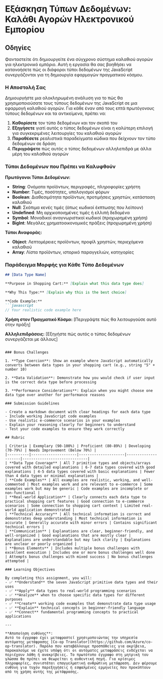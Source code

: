 <!--
CO_OP_TRANSLATOR_METADATA:
{
  "original_hash": "6fd645e97c48cd5eb5a3d290815ec8b5",
  "translation_date": "2025-10-23T19:54:38+00:00",
  "source_file": "2-js-basics/1-data-types/assignment.md",
  "language_code": "el"
}
-->
# Εξάσκηση Τύπων Δεδομένων: Καλάθι Αγορών Ηλεκτρονικού Εμπορίου

## Οδηγίες

Φανταστείτε ότι δημιουργείτε ένα σύγχρονο σύστημα καλαθιού αγορών για ηλεκτρονικό εμπόριο. Αυτή η εργασία θα σας βοηθήσει να κατανοήσετε πώς οι διάφοροι τύποι δεδομένων της JavaScript συνεργάζονται για τη δημιουργία εφαρμογών πραγματικού κόσμου.

### Η Αποστολή Σας

Δημιουργήστε μια ολοκληρωμένη ανάλυση για το πώς θα χρησιμοποιούσατε τους τύπους δεδομένων της JavaScript σε μια εφαρμογή καλαθιού αγορών. Για κάθε έναν από τους επτά πρωτόγονους τύπους δεδομένων και τα αντικείμενα, πρέπει να:

1. **Καθορίσετε** τον τύπο δεδομένων και τον σκοπό του
2. **Εξηγήσετε** γιατί αυτός ο τύπος δεδομένων είναι η καλύτερη επιλογή για συγκεκριμένες λειτουργίες του καλαθιού αγορών
3. **Παραθέσετε** ρεαλιστικά παραδείγματα κώδικα που δείχνουν τον τύπο δεδομένων σε δράση
4. **Περιγράψετε** πώς αυτός ο τύπος δεδομένων αλληλεπιδρά με άλλα μέρη του καλαθιού αγορών

### Τύποι Δεδομένων που Πρέπει να Καλυφθούν

**Πρωτόγονοι Τύποι Δεδομένων:**
- **String**: Ονόματα προϊόντων, περιγραφές, πληροφορίες χρήστη
- **Number**: Τιμές, ποσότητες, υπολογισμοί φόρων
- **Boolean**: Διαθεσιμότητα προϊόντων, προτιμήσεις χρηστών, κατάσταση καλαθιού
- **Null**: Σκόπιμα κενές τιμές (όπως κωδικοί έκπτωσης που λείπουν)
- **Undefined**: Μη αρχικοποιημένες τιμές ή ελλιπή δεδομένα
- **Symbol**: Μοναδικοί αναγνωριστικοί κωδικοί (προχωρημένη χρήση)
- **BigInt**: Μεγάλες χρηματοοικονομικές πράξεις (προχωρημένη χρήση)

**Τύποι Αναφοράς:**
- **Object**: Λεπτομέρειες προϊόντων, προφίλ χρηστών, περιεχόμενα καλαθιού
- **Array**: Λίστα προϊόντων, ιστορικό παραγγελιών, κατηγορίες

### Παράδειγμα Μορφής για Κάθε Τύπο Δεδομένων

```markdown
## [Data Type Name]

**Purpose in Shopping Cart:** [Explain what this data type does]

**Why This Type:** [Explain why this is the best choice]

**Code Example:**
```javascript
// Your realistic code example here
```

**Χρήση στον Πραγματικό Κόσμο:** [Περιγράψτε πώς θα λειτουργούσε αυτό στην πράξη]

**Αλληλεπιδράσεις:** [Εξηγήστε πώς αυτός ο τύπος δεδομένων συνεργάζεται με άλλους]
```

### Bonus Challenges

1. **Type Coercion**: Show an example where JavaScript automatically converts between data types in your shopping cart (e.g., string "5" + number 10)

2. **Data Validation**: Demonstrate how you would check if user input is the correct data type before processing

3. **Performance Considerations**: Explain when you might choose one data type over another for performance reasons

### Submission Guidelines

- Create a markdown document with clear headings for each data type
- Include working JavaScript code examples
- Use realistic e-commerce scenarios in your examples
- Explain your reasoning clearly for beginners to understand
- Test your code examples to ensure they work correctly

## Rubric

| Criteria | Exemplary (90-100%) | Proficient (80-89%) | Developing (70-79%) | Needs Improvement (Below 70%) |
|----------|---------------------|---------------------|---------------------|------------------------------|
| **Data Type Coverage** | All 7 primitive types and objects/arrays covered with detailed explanations | 6-7 data types covered with good explanations | 4-5 data types covered with basic explanations | Fewer than 4 data types or minimal explanations |
| **Code Examples** | All examples are realistic, working, and well-commented | Most examples work and are relevant to e-commerce | Some examples work but may be generic | Code examples are incomplete or non-functional |
| **Real-world Application** | Clearly connects each data type to practical shopping cart features | Good connection to e-commerce scenarios | Some connection to shopping cart context | Limited real-world application demonstrated |
| **Technical Accuracy** | All technical information is correct and demonstrates deep understanding | Most technical information is accurate | Generally accurate with minor errors | Contains significant technical errors |
| **Communication** | Explanations are clear, beginner-friendly, and well-organized | Good explanations that are mostly clear | Explanations are understandable but may lack clarity | Explanations are unclear or poorly organized |
| **Bonus Elements** | Includes multiple bonus challenges with excellent execution | Includes one or more bonus challenges well done | Attempts bonus challenges with mixed success | No bonus challenges attempted |

### Learning Objectives

By completing this assignment, you will:
- ✅ **Understand** the seven JavaScript primitive data types and their uses
- ✅ **Apply** data types to real-world programming scenarios
- ✅ **Analyze** when to choose specific data types for different purposes
- ✅ **Create** working code examples that demonstrate data type usage
- ✅ **Explain** technical concepts in beginner-friendly language
- ✅ **Connect** fundamental programming concepts to practical applications

---

**Αποποίηση ευθύνης**:  
Αυτό το έγγραφο έχει μεταφραστεί χρησιμοποιώντας την υπηρεσία αυτόματης μετάφρασης [Co-op Translator](https://github.com/Azure/co-op-translator). Παρόλο που καταβάλλουμε προσπάθειες για ακρίβεια, παρακαλούμε να έχετε υπόψη ότι οι αυτόματες μεταφράσεις ενδέχεται να περιέχουν λάθη ή ανακρίβειες. Το πρωτότυπο έγγραφο στη μητρική του γλώσσα θα πρέπει να θεωρείται η αυθεντική πηγή. Για κρίσιμες πληροφορίες, συνιστάται επαγγελματική ανθρώπινη μετάφραση. Δεν φέρουμε ευθύνη για τυχόν παρεξηγήσεις ή εσφαλμένες ερμηνείες που προκύπτουν από τη χρήση αυτής της μετάφρασης.